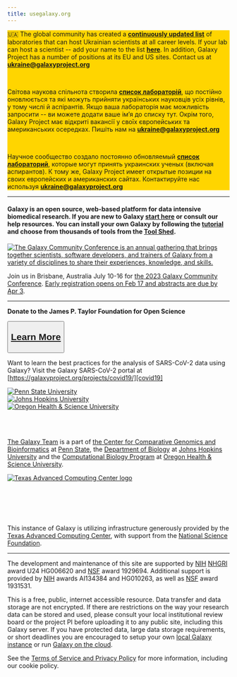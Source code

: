 ```yaml
---
title: usegalaxy.org
---
```


<div class="alert trim-p mt-2" style="background: #FFD500;">

🇺🇦 The global community has created a **[continuously updated list][ua-table]** of laboratories that can host Ukrainian scientists at all career levels. If your lab can host a scientist -- add your name to the list **[here][ua-form]**. In addition, Galaxy Project has a number of positions at its EU and US sites. Contact us at **[ukraine@galaxyproject.org][ua-mail]**

<br/>

Світова наукова спільнота створила **[список лабораторій][ua-table]**, що постійно оновлюється та які можуть прийняти українських науковців усіх рівнів, у тому числі й аспірантів. Якщо ваша лабораторія має можливість запросити -- ви можете додати ваше ім’я до списку тут. Окрім того, Galaxy Project має відкриті вакансії у своīх європейських та американських осередках. Пишіть нам на **[ukraine@galaxyproject.org][ua-mail]**

<br/>

Научное сообщество создало постоянно обновляемый **[список лабораторий][ua-table]**, которые могут принять украинских ученых (включая аспирантов). К тому же, Galaxy Project имеет открытые позиции на своих европейских и американских сайтах.  Контактируйте нас используя **[ukraine@galaxyproject.org][ua-mail]**

</div>

---

#### **Galaxy** is an open source, web-based platform for data intensive biomedical research. If you are new to Galaxy [start here][galaxy-101] or consult our <a id="toggleHelp">help resources</a>. You can install your own Galaxy by following the [tutorial][get-galaxy] and choose from thousands of tools from the [Tool Shed](https://galaxyproject.org/admin/tools/add-tool-from-toolshed-tutorial).

<div class="text-center my-5">

[![The Galaxy Community Conference is an annual gathering that brings together scientists, software developers, and trainers of Galaxy from a variety of disciplines to share their experiences, knowledge, and skills.](/images/events/gcc2023/gcc2023-call-for-abstracts.png)](https://galaxyproject.org/events/gcc2023/abstracts/)

Join us in Brisbane, Australia July 10-16 for [the 2023 Galaxy Community Conference](https://galaxyproject.org/events/gcc2023/). [Early registration opens on Feb 17 and abstracts are due by Apr 3](https://galaxyproject.org/events/gcc2023/key-dates/).

</div>

---

<div class="text-center my-5">

**Donate to the James P. Taylor Foundation for Open Science**

<button type="button" class="btn btn-secondary" style="font-size: 1.5em; font-weight: 600;">

[Learn More][jxtx-foundation]

</button>

</div>

<div class="alert alert-info trim-p">

Want to learn the best practices for the analysis of SARS-CoV-2 data using Galaxy? Visit the Galaxy SARS-CoV-2 portal at [https://galaxyproject.org/projects/covid19/][covid19]

</div>

<div class="row">
<div class="col-md-8 order-1">
<div class="row align-items-center" style="min-height: 100px">
    <div class="col-sm-4 text-center"><a href="http://www.psu.edu/" target="_blank"><img src="/images/usegalaxy-welcome/psu_logo.png" alt="Penn State University"></a></div>
    <div class="col-sm-4 text-center"><a href="http://www.bio.jhu.edu/" target="_blank"><img src="/images/usegalaxy-welcome/jhu_logo.png" alt="Johns Hopkins University"></a></div>
    <div class="col-sm-4 text-center"><a href="https://www.ohsu.edu/" target="_blank"><img src="/images/usegalaxy-welcome/ohsu_logo.png" alt="Oregon Health &amp; Science University"></a></div>
</div>

[The Galaxy Team](https://galaxyproject.org/galaxy-team/) is a part of [the Center for Comparative Genomics and Bioinformatics][psu-bx] at [Penn State][psu], the [Department of Biology][jhu-bio] at [Johns Hopkins University][jhu] and the [Computational Biology Program][ohsu-compbio] at [Oregon Health &amp; Science University][ohsu].

</div>
<div class="col-md-4 order-2">
<div class="row align-items-center" style="min-height: 100px">
        <a class="mx-auto d-block" href="https://www.tacc.utexas.edu/" target="_blank">
            <img src="/images/usegalaxy-welcome/tacc_logo.png" alt="Texas Advanced Computing Center logo">
        </a>

</div>

This instance of Galaxy is utilizing infrastructure generously provided by the [Texas Advanced Computing Center][tacc], with support from the [National Science Foundation][nsf].

</div>
</div>

---

The development and maintenance of this site are supported by [NIH][nih] [NHGRI][nhgri] award U24 HG006620 and [NSF][nsf] award 1929694. Additional support is provided by [NIH][nih] awards AI134384 and HG010263, as well as [NSF][nsf] award 1931531.

This is a free, public, internet accessible resource. Data transfer and data storage are not encrypted. If there are restrictions on the way your research data can be stored and used, please consult your local institutional review board or the project PI before uploading it to any public site, including this Galaxy server. If you have protected data, large data storage requirements, or short deadlines you are encouraged to setup your own [local Galaxy instance][get-galaxy] or run [Galaxy on the cloud][cloud-galaxy].

See the [Terms of Service and Privacy Policy][terms] for more information, including our cookie policy.

[hub]: http://galaxyproject.org/
[galaxy-101]: https://usegalaxy.org/galaxy101
[get-galaxy]: http://getgalaxy.org
[cloud-galaxy]: http://usegalaxy.org/cloud
[jxtx-foundation]: https://jxtxfoundation.org/
[covid19]: https://galaxyproject.org/projects/covid19/
[psu]: http://www.psu.edu/
[psu-bx]: http://www.bx.psu.edu/
[jhu]: http://www.jhu.edu/
[jhu-bio]: http://www.bio.jhu.edu/
[ohsu]: http://www.ohsu.edu/
[ohsu-compbio]: https://www.ohsu.edu/xd/education/schools/school-of-medicine/departments/computational-biology/
[tacc]: http://www.tacc.utexas.edu/
[nsf]: http://www.nsf.gov
[nih]: https://www.nih.gov/
[nhgri]: http://www.genome.gov
[terms]: https://usegalaxy.org/static/terms.html

[ua-table]: https://bit.ly/ua-table
[ua-form]: https://bit.ly/ua-form
[ua-mail]: mailto:ukraine@galaxyproject.org?subject="Galaxy-UA"
